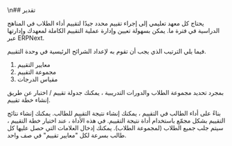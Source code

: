 \n## تقدير

يحتاج كل معهد تعليمي إلى إجراء تقييم محدد جيدًا لتقييم أداء الطلاب في المناهج الدراسية في فترة ما. يمكن بسهولة تعيين وإدارة عملية التقييم الكاملة لمعهدك وإدارتها عبر ERPNext.

فيما يلي الترتيب الذي يجب أن تقوم به لإعداد الشرائح الرئيسية في وحدة التقييم.

1. معايير التقييم
2. مجموعة التقييم
3. مقياس الدرجات

بمجرد تحديد مجموعة الطلاب والدورات التدريبية ، يمكنك جدولة تقييم / اختبار عن طريق إنشاء خطة تقييم.

بناءً على أداء الطالب في التقييم ، يمكنك إنشاء نتيجة التقييم للطالب. يمكنك إنشاء نتائج التقييم بشكل مجمّع باستخدام أداة نتيجة التقييم. في هذه الأداة ، عند اختيار خطة التقييم ، سيتم جلب جميع الطلاب (لمجموعة الطلاب). يمكنك إدخال العلامات التي حصل عليها كل طالب بسرعة لكل "معايير تقييم" في صف واحد.